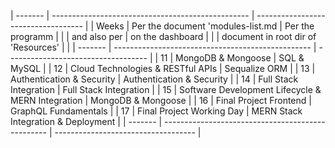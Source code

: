 | ------- | ------------------------------------------------- | ----------------------------------- |
|  Weeks  | Per the document 'modules-list.md                 |    Per the programm                 |
|         |        and also per                               |       on the dashboard              |
|         |  document in root dir of 'Resources'              |                                     |
| ------- | ------------------------------------------------- | ----------------------------------- |
| 11      | MongoDB & Mongoose                                | SQL & MySQL                         |
| 12      | Cloud Technologies & RESTful APIs                 | Sequalize ORM                       |
| 13      | Authentication & Security                         | Authentication & Security           |
| 14      | Full Stack Integration                            | Full Stack Integration              |
| 15      | Software Development Lifecycle & MERN Integration | MongoDB & Mongoose                  |
| 16      | Final Project Frontend                            | GraphQL Fundamentals                |
| 17      | Final Project Working Day                         | MERN Stack Integration & Deployment |
| ------- | ------------------------------------------------- | ----------------------------------- |